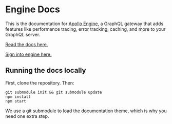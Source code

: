 # Engine Docs

This is the documentation for [Apollo Engine](https://www.apollographql.com/engine/), a GraphQL gateway that adds features like performance tracing, error tracking, caching, and more to your GraphQL server.

[Read the docs here.](https://www.apollographql.com/docs/engine/)

[Sign into engine here.](https://engine.apollographql.com/)

## Running the docs locally

First, clone the repository. Then:

```
git submodule init && git submodule update
npm install
npm start
```

We use a git submodule to load the documentation theme, which is why you need one extra step.
